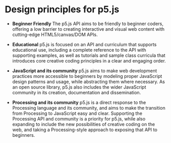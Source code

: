 # Design principles for p5.js

- **Beginner Friendly** The p5.js API aims to be friendly to beginner coders, offering a low barrier to creating interactive and visual web content with cutting-edge HTML5/canvas/DOM APIs.

- **Educational** p5.js is focused on an API and curriculum that supports educational use, including a complete reference to the API with supporting examples, as well as tutorials and sample class curricula that introduces core creative coding principles in a clear and engaging order.

- **JavaScript and its community** p5.js aims to make web development practices more accessible to beginners by modeling proper JavaScript design patterns and usage, while abstracting them where necessary. As an open source library, p5.js also includes the wider JavaScript community in its creation, documentation and dissemination.

- **Processing and its community** p5.js is a direct response to the Processing language and its community, and aims to make the transition from Processing to JavaScript easy and clear.  Supporting the Processing API and community is a priority for p5.js, while also expanding to include the new possibilities of creative coding on the web, and taking a Processing-style approach to exposing that API to beginners.

